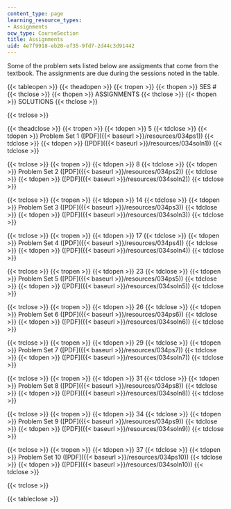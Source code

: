 ```yaml
---
content_type: page
learning_resource_types:
- Assignments
ocw_type: CourseSection
title: Assignments
uid: 4e7f9918-eb20-ef35-9fd7-2d44c3d91442
---
```


Some of the problem sets listed below are assigments that come from the textbook. The assignments are due during the sessions noted in the table.

{{< tableopen >}}
{{< theadopen >}}
{{< tropen >}}
{{< thopen >}}
SES #
{{< thclose >}}
{{< thopen >}}
ASSIGNMENTS
{{< thclose >}}
{{< thopen >}}
SOLUTIONS
{{< thclose >}}

{{< trclose >}}

{{< theadclose >}}
{{< tropen >}}
{{< tdopen >}}
5
{{< tdclose >}}
{{< tdopen >}}
Problem Set 1 ([PDF]({{< baseurl >}}/resources/034ps1))
{{< tdclose >}}
{{< tdopen >}}
([PDF]({{< baseurl >}}/resources/034soln1))
{{< tdclose >}}

{{< trclose >}}
{{< tropen >}}
{{< tdopen >}}
8
{{< tdclose >}}
{{< tdopen >}}
Problem Set 2 ([PDF]({{< baseurl >}}/resources/034ps2))
{{< tdclose >}}
{{< tdopen >}}
([PDF]({{< baseurl >}}/resources/034soln2))
{{< tdclose >}}

{{< trclose >}}
{{< tropen >}}
{{< tdopen >}}
14
{{< tdclose >}}
{{< tdopen >}}
Problem Set 3 ([PDF]({{< baseurl >}}/resources/034ps3))
{{< tdclose >}}
{{< tdopen >}}
([PDF]({{< baseurl >}}/resources/034soln3))
{{< tdclose >}}

{{< trclose >}}
{{< tropen >}}
{{< tdopen >}}
17
{{< tdclose >}}
{{< tdopen >}}
Problem Set 4 ([PDF]({{< baseurl >}}/resources/034ps4))
{{< tdclose >}}
{{< tdopen >}}
([PDF]({{< baseurl >}}/resources/034soln4))
{{< tdclose >}}

{{< trclose >}}
{{< tropen >}}
{{< tdopen >}}
23
{{< tdclose >}}
{{< tdopen >}}
Problem Set 5 ([PDF]({{< baseurl >}}/resources/034ps5))
{{< tdclose >}}
{{< tdopen >}}
([PDF]({{< baseurl >}}/resources/034soln5))
{{< tdclose >}}

{{< trclose >}}
{{< tropen >}}
{{< tdopen >}}
26
{{< tdclose >}}
{{< tdopen >}}
Problem Set 6 ([PDF]({{< baseurl >}}/resources/034ps6))
{{< tdclose >}}
{{< tdopen >}}
([PDF]({{< baseurl >}}/resources/034soln6))
{{< tdclose >}}

{{< trclose >}}
{{< tropen >}}
{{< tdopen >}}
29
{{< tdclose >}}
{{< tdopen >}}
Problem Set 7 ([PDF]({{< baseurl >}}/resources/034ps7))
{{< tdclose >}}
{{< tdopen >}}
([PDF]({{< baseurl >}}/resources/034soln7))
{{< tdclose >}}

{{< trclose >}}
{{< tropen >}}
{{< tdopen >}}
31
{{< tdclose >}}
{{< tdopen >}}
Problem Set 8 ([PDF]({{< baseurl >}}/resources/034ps8))
{{< tdclose >}}
{{< tdopen >}}
([PDF]({{< baseurl >}}/resources/034soln8))
{{< tdclose >}}

{{< trclose >}}
{{< tropen >}}
{{< tdopen >}}
34
{{< tdclose >}}
{{< tdopen >}}
Problem Set 9 ([PDF]({{< baseurl >}}/resources/034ps9))
{{< tdclose >}}
{{< tdopen >}}
([PDF]({{< baseurl >}}/resources/034soln9))
{{< tdclose >}}

{{< trclose >}}
{{< tropen >}}
{{< tdopen >}}
37
{{< tdclose >}}
{{< tdopen >}}
Problem Set 10 ([PDF]({{< baseurl >}}/resources/034ps10))
{{< tdclose >}}
{{< tdopen >}}
([PDF]({{< baseurl >}}/resources/034soln10))
{{< tdclose >}}

{{< trclose >}}

{{< tableclose >}}